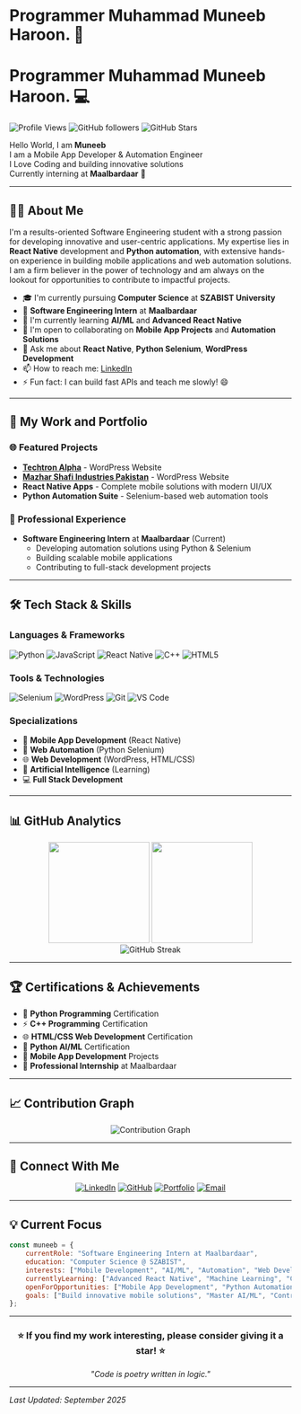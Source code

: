 # Programmer Muhammad Muneeb Haroon. 📱

# Programmer Muhammad Muneeb Haroon. 💻

![Profile Views](https://komarev.com/ghpvc/?username=Muneeb08006&color=blueviolet&style=flat-square&label=Profile+Views) ![GitHub followers](https://img.shields.io/github/followers/Muneeb08006?label=Followers&style=social) ![GitHub Stars](https://img.shields.io/github/stars/Muneeb08006?label=Stars&style=social)

Hello World, I am **Muneeb**  
I am a Mobile App Developer & Automation Engineer  
I Love Coding and building innovative solutions  
Currently interning at **Maalbardaar** 🚀

---

## 🙋‍♂️ About Me

I'm a results-oriented Software Engineering student with a strong passion for developing innovative and user-centric applications. My expertise lies in **React Native** development and **Python automation**, with extensive hands-on experience in building mobile applications and web automation solutions. I am a firm believer in the power of technology and am always on the lookout for opportunities to contribute to impactful projects.

- 🎓 I'm currently pursuing **Computer Science** at **SZABIST University**
- 💼 **Software Engineering Intern** at **Maalbardaar**
- 🔭 I'm currently learning **AI/ML** and **Advanced React Native**
- 👯 I'm open to collaborating on **Mobile App Projects** and **Automation Solutions**
- 💬 Ask me about **React Native**, **Python Selenium**, **WordPress Development**
- 📫 How to reach me: [LinkedIn](https://www.linkedin.com/in/muhammad-muneeb-haroon-152a57376/)
- ⚡ Fun fact: I can build fast APIs and teach me slowly! 😄

---

## 🚀 My Work and Portfolio

### 🌐 **Featured Projects**
- **[Techtron Alpha](https://techtron-alpha.square.site)** - WordPress Website
- **[Mazhar Shafi Industries Pakistan](https://msipak.square.site)** - WordPress Website  
- **React Native Apps** - Complete mobile solutions with modern UI/UX
- **Python Automation Suite** - Selenium-based web automation tools

### 💼 **Professional Experience**
- **Software Engineering Intern** at **Maalbardaar** (Current)
  - Developing automation solutions using Python & Selenium
  - Building scalable mobile applications
  - Contributing to full-stack development projects

---

## 🛠️ Tech Stack & Skills

### **Languages & Frameworks**
![Python](https://img.shields.io/badge/Python-3776AB?style=for-the-badge&logo=python&logoColor=white)
![JavaScript](https://img.shields.io/badge/JavaScript-F7DF1E?style=for-the-badge&logo=javascript&logoColor=black)
![React Native](https://img.shields.io/badge/React_Native-20232A?style=for-the-badge&logo=react&logoColor=61DAFB)
![C++](https://img.shields.io/badge/C++-00599C?style=for-the-badge&logo=cplusplus&logoColor=white)
![HTML5](https://img.shields.io/badge/HTML5-E34F26?style=for-the-badge&logo=html5&logoColor=white)

### **Tools & Technologies**
![Selenium](https://img.shields.io/badge/Selenium-43B02A?style=for-the-badge&logo=selenium&logoColor=white)
![WordPress](https://img.shields.io/badge/WordPress-21759B?style=for-the-badge&logo=wordpress&logoColor=white)
![Git](https://img.shields.io/badge/Git-F05032?style=for-the-badge&logo=git&logoColor=white)
![VS Code](https://img.shields.io/badge/VS_Code-007ACC?style=for-the-badge&logo=visual-studio-code&logoColor=white)

### **Specializations**
- 📱 **Mobile App Development** (React Native)
- 🤖 **Web Automation** (Python Selenium)
- 🌐 **Web Development** (WordPress, HTML/CSS)
- 🧠 **Artificial Intelligence** (Learning)
- 💻 **Full Stack Development**

---

## 📊 GitHub Analytics

<div align="center">
  <img height="180em" src="https://github-readme-stats.vercel.app/api?username=Muneeb80806&show_icons=true&theme=tokyonight&include_all_commits=true&count_private=true"/>
  <img height="180em" src="https://github-readme-stats.vercel.app/api/top-langs/?username=Muneeb80806&layout=compact&langs_count=8&theme=tokyonight"/>
</div>

<div align="center">
  <img src="https://github-readme-streak-stats.herokuapp.com/?user=Muneeb80806&theme=tokyonight" alt="GitHub Streak"/>
</div>

---

## 🏆 Certifications & Achievements

- 🐍 **Python Programming** Certification
- ⚡ **C++ Programming** Certification  
- 🌐 **HTML/CSS Web Development** Certification
- 🤖 **Python AI/ML** Certification
- 📱 **Mobile App Development** Projects
- 🏢 **Professional Internship** at Maalbardaar

---

## 📈 Contribution Graph

<div align="center">
  <img src="https://github-readme-activity-graph.vercel.app/graph?username=Muneeb80806&theme=tokyo-night&hide_border=true" alt="Contribution Graph"/>
</div>

---

## 🔗 Connect With Me

<div align="center">
  
[![LinkedIn](https://img.shields.io/badge/LinkedIn-0077B5?style=for-the-badge&logo=linkedin&logoColor=white)](https://www.linkedin.com/in/muhammad-muneeb-haroon-152a57376/)
[![GitHub](https://img.shields.io/badge/GitHub-100000?style=for-the-badge&logo=github&logoColor=white)](https://github.com/Muneeb08006)
[![Portfolio](https://img.shields.io/badge/Portfolio-FF5722?style=for-the-badge&logo=todoist&logoColor=white)](https://techtron-alpha.square.site)
[![Email](https://img.shields.io/badge/Email-D14836?style=for-the-badge&logo=gmail&logoColor=white)](muneebharoon0@gmail.com)

</div>

---

## 💡 Current Focus

```javascript
const muneeb = {
    currentRole: "Software Engineering Intern at Maalbardaar",
    education: "Computer Science @ SZABIST",
    interests: ["Mobile Development", "AI/ML", "Automation", "Web Development"],
    currentlyLearning: ["Advanced React Native", "Machine Learning", "Cloud Technologies"],
    openForOpportunities: ["Mobile App Development", "Python Automation", "Freelance Projects"],
    goals: ["Build innovative mobile solutions", "Master AI/ML", "Contribute to open source"]
};
```

---

<div align="center">
  <h3>⭐ If you find my work interesting, please consider giving it a star! ⭐</h3>
  <p><i>"Code is poetry written in logic."</i></p>
</div>

---

*Last Updated: September 2025*
